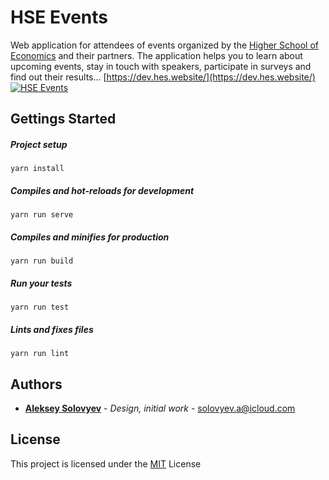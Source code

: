 # HSE Events

Web application for attendees of events organized by the [Higher School of Economics](https://spb.hse.ru/en/) and their partners. The application helps you to learn about upcoming events, stay in touch with speakers, participate in surveys and find out their results...
[https://dev.hes.website/](https://dev.hes.website/)
[![HSE Events](https://capella.pics/e90af62d-19a6-4bd6-813f-f563ecc123bb.jpg)](https://dev.hes.website/)

## Gettings Started

##### Project setup
```
yarn install
```

##### Compiles and hot-reloads for development
```
yarn run serve
```

##### Compiles and minifies for production
```
yarn run build
```

##### Run your tests
```
yarn run test
```

##### Lints and fixes files
```
yarn run lint
```

## Authors
* **[Aleksey Solovyev](https://github.com/alsolovyev)** - *Design, initial work* - [solovyev.a@icloud.com](mailto:solovyev.a@icloud.com)

## License
This project is licensed under the [MIT](./LICENSE) License
